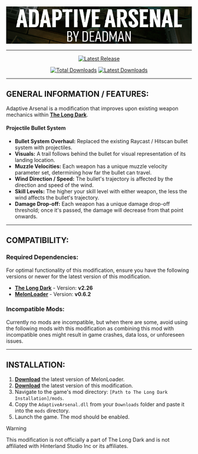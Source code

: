 <p align="center">
    <a href="#"><img src="https://raw.githubusercontent.com/Deaadman/AdaptiveArsenal/release/Images/MainHeading.png"></a>

---

<div align="center">

[![Latest Release](https://img.shields.io/github/v/release/Deaadman/AdaptiveArsenal?label=Latest%20Release&style=for-the-badge)](https://github.com/Deaadman/AdaptiveArsenal/releases/latest)

[![Total Downloads](https://img.shields.io/github/downloads/Deaadman/AdaptiveArsenal/total.svg?style=for-the-badge)](https://github.com/Deaadman/AdaptiveArsenal/releases)
[![Latest Downloads](https://img.shields.io/github/downloads/Deaadman/AdaptiveArsenal/latest/total.svg?style=for-the-badge)](https://github.com/Deaadman/AdaptiveArsenal/releases)

</div>

---

## GENERAL INFORMATION / FEATURES:

Adaptive Arsenal is a modification that improves upon existing weapon mechanics within [**The Long Dark**](https://www.hinterlandgames.com/the-long-dark/).

#### Projectile Bullet System
- **Bullet System Overhaul:** Replaced the existing Raycast / Hitscan bullet system with projectiles.
- **Visuals:** A trail follows behind the bullet for visual representation of its landing location.
- **Muzzle Velocities:** Each weapon has a unique muzzle velocity parameter set, determining how far the bullet can travel.
- **Wind Direction / Speed:** The bullet's trajectory is affected by the direction and speed of the wind.
- **Skill Levels:** The higher your skill level with either weapon, the less the wind affects the bullet's trajectory.
- **Damage Drop-off:** Each weapon has a unique damage drop-off threshold; once it's passed, the damage will decrease from that point onwards.

---

## COMPATIBILITY:

### Required Dependencies:
For optimal functionality of this modification, ensure you have the following versions or newer for the latest version of this modification.

- [**The Long Dark**](https://store.steampowered.com/news/app/305620) - Version: **v2.26**  
- [**MelonLoader**](https://github.com/LavaGang/MelonLoader/releases) - Version: **v0.6.2**   

### Incompatible Mods:

Currently no mods are incompatible, but when there are some, avoid using the following mods with this modification as combining this mod with incompatible ones might result in game crashes, data loss, or unforeseen issues. 

---

## INSTALLATION:

1. [**Download**](https://github.com/LavaGang/MelonLoader/releases/latest/download/MelonLoader.Installer.exe) the latest version of MelonLoader.
2. [**Download**](https://github.com/Deaadman/AdaptiveArsenal/releases/latest/download/AdaptiveArsenal.dll) the latest version of this modification.
3. Navigate to the game's mod directory: `[Path to The Long Dark Installation]/mods`.
4. Copy the `AdaptiveArsenal.dll` from your `Downloads` folder and paste it into the `mods` directory.
5. Launch the game. The mod should be enabled.

> [!WARNING]
> This modification is not officially a part of The Long Dark and is not affiliated with Hinterland Studio Inc or its affiliates.